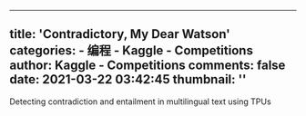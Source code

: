 
---
title: 'Contradictory, My Dear Watson'
categories: 
    - 编程
    - Kaggle - Competitions
author: Kaggle - Competitions
comments: false
date: 2021-03-22 03:42:45
thumbnail: ''
---

<div>   
Detecting contradiction and entailment in multilingual text using TPUs  
</div>
            
